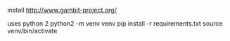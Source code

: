 install http://www.gambit-project.org/

uses python 2
python2 -m venv venv
pip install -r requirements.txt
source venv/bin/activate
